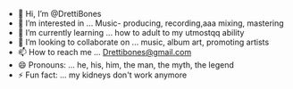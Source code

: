 - 👋 Hi, I’m @DrettiBones
- 👀 I’m interested in ... Music- producing, recording,aaa mixing, mastering 
- 🌱 I’m currently learning ... how to adult to my utmostqq ability
- 💞️ I’m looking to collaborate on ... music, album art, promoting artists
- 📫 How to reach me ... Drettibones@gmail.com 
- 😄 Pronouns: ... he, his, him, the man, the myth, the legend
- ⚡ Fun fact: ... my kidneys don't work anymore

<!---
DrettiBones/DrettiBones is a ✨ special ✨ repository because its `README.md` (this file) appears on your GitHub profile.
You can click the Preview link to take a look at your changes.
--->
